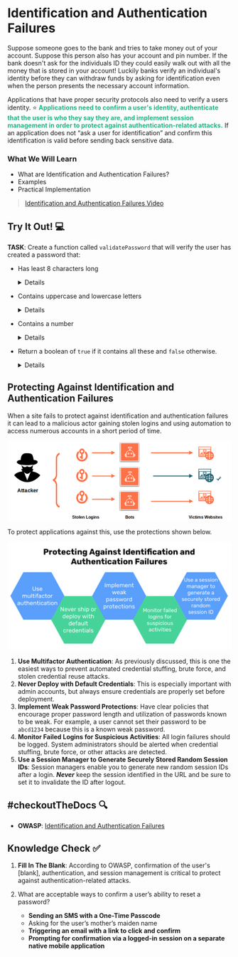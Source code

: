 # Identification and Authentication Failures

Suppose someone goes to the bank and tries to take money out of your account. Suppose this person also has your account and pin number. If the bank doesn't ask for the individuals ID they could easily walk out with all the money that is stored in your account! Luckily banks verify an individual's identity before they can withdraw funds by asking for identification even when the person presents the necessary account information.

Applications that have proper security protocols also need to verify a users identity. ⭐️ <span style = "color: #21B581">**Applications need to confirm a user's identity, authenticate that the user is who they say they are, and implement session management in order to protect against authentication-related attacks.**</span> If an application does not “ask a user for identification” and confirm this identification is valid before sending back sensitive data.

### What We Will Learn
- What are Identification and Authentication Failures? 
- Examples
- Practical Implementation

>[Identification and Authentication Failures Video](https://www.loom.com/share/827f1a59fe064ba4b61e999023e581ca)

## Try It Out! 💻

**TASK**: Create a function called `validatePassword` that will verify the user has created a password that:
- Has least 8 characters long
    <details>

    ```javascript
    const isAtLeast8 = password.length >= 8;
    ```

    </details>

- Contains uppercase and lowercase letters
    <details>

    ```javascript
    const includesUpperCase = password.match(/[A-Z]/);
    const includesLowerCase = password.match(/[a-z]/);
    ```

    </details>

- Contains a number
    <details>

    ```javascript
    const includesNumber = password.match(/\d/);
    ```

    </details>

- Return a boolean of `true` if it contains all these and `false` otherwise.
    <details>

    ```javascript
    if(isAtLeast8 && includesNumber && includesUpperCase && includesLowerCase) return true;
    return false
    ```

    </details>

## Protecting Against Identification and Authentication Failures

When a site fails to protect against identification and authentication failures it can lead to a malicious actor gaining stolen logins and using automation to access numerous accounts in a short period of time. 

![DDoS Process](./assets/1.DDoSProcess.png)

To protect applications against this, use the protections shown below.

![Protecting Against Identification and Auth Failures](./assets/1.IdentificationAndAuth.png)

1. **Use Multifactor Authentication**: As previously discussed, this is one the easiest ways to prevent automated credential stuffing, brute force, and stolen credential reuse attacks.
2. **Never Deploy with Default Credentials**: This is especially important with admin accounts, but always ensure credentials are properly set before deployment. 
3. **Implement Weak Password Protections**: Have clear policies that encourage proper password length and utilization of passwords known to be weak. For example, a user cannot set their password to be `abcd1234` because this is a known weak password.
4. **Monitor Failed Logins for Suspicious Activities**: All login failures should be logged. System administrators should be alerted when credential stuffing, brute force, or other attacks are detected.
5. **Use a Session Manager to Generate Securely Stored Random Session IDs**: Session managers enable you to generate new random session IDs after a login. ***Never*** keep the session identified in the URL and be sure to set it to invalidate the ID after logout.

## #checkoutTheDocs 🔍
- **OWASP**: [Identification and Authentication Failures](https://owasp.org/Top10/A07_2021-Identification_and_Authentication_Failures/)

## Knowledge Check ✅

1. **Fill In The Blank**: According to OWASP, confirmation of the user's [blank], authentication, and session management is critical to protect against authentication-related attacks.

2. What are acceptable ways to confirm a user’s ability to reset a password?
    - **Sending an SMS with a One-Time Passcode**
    - Asking for the user’s mother’s maiden name
    - **Triggering an email with a link to click and confirm**
    - **Prompting for confirmation via a logged-in session on a separate native mobile application**